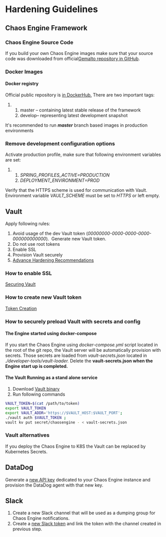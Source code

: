 # Hardening Guidelines

## Chaos Engine Framework

### Chaos Engine Source Code

If you build your own Chaos Engine images make sure that your source code was downloaded from official[Gemalto repository in GitHub](https://github.com/gemalto).

### Docker Images

#### Docker registry

Official public repository is [in DockerHub.](https://cloud.docker.com/u/thalesgroup/repository/docker/thalesgroup/chaos-engine)
There are two important tags:

1.  1.  master – containing latest stable release of the framework
    2.  develop– representing latest development snapshot

It's recommended to run ***master*** branch based images in production environments

### Remove development configuration options

Activate production profile, make sure that following environment variables are set:

1.  1.  *SPRING\_PROFILES\_ACTIVE=PRODUCTION*
    2.  *DEPLOYMENT\_ENVIRONMENT=PROD*

Verify that the HTTPS scheme is used for communication with Vault. Environment variable *VAULT\_SCHEME* must be set to *HTTPS* or left empty.

## Vault

Apply following rules:

1.  Avoid usage of the dev Vault token (*00000000-0000-0000-0000-000000000000*).  Generate new Vault token.
2.  Do not use root tokens
3.  Enable SSL
4.  Provision Vault securely
5.  [Advance Hardening Recommendations](https://learn.hashicorp.com/vault/operations/production-hardening)

### How to enable SSL

[Securing Vault](https://medium.com/@dwdraju/securing-hashicorp-vault-with-lets-encrypt-ssl-19cad1eb294)

### How to create new Vault token

[Token Creation](https://www.vaultproject.io/docs/commands/token/create.html)

### How to securely preload Vault with secrets and config

#### The Engine started using docker-compose

If you start the Chaos Engine using *docker-compose.yml* script located in the root of the git repo, the Vault server will be automatically provision with secrets. Those secrets are loaded from *vault-secrets.json* located in *./developer-tools/vault-loader.* Delete the **vault-secrets.json when the Engine start up is completed.**

#### The Vault Running as a stand alone service

1.  Download [Vault binary](https://www.vaultproject.io/downloads.html)
2.  Run following commands

``` bash
VAULT_TOKEN=$(cat /path/to/token)
export VAULT_TOKEN
export VAULT_ADDR='https://$VAULT_HOST:$VAULT_PORT';
./vault auth $VAULT_TOKEN ;
vault kv put secret/chaosengine - < vault-secrets.json
```

### Vault alternatives

If you deploy the Chaos Engine to K8S the Vault can be replaced by Kubernetes Secrets.

## DataDog

Generate a [new API key](https://docs.datadoghq.com/account_management/api-app-keys/) dedicated to your Chaos Engine instance and provision the DataDog agent with that new key.

## Slack

1.  Create a new Slack channel that will be used as a dumping group for Chaos Engine notifications.
2.  Create a [new Slack token](https://slack.com/intl/en-de/help/articles/215770388-create-and-regenerate-api-tokens) and link the token with the channel created in previous step.
